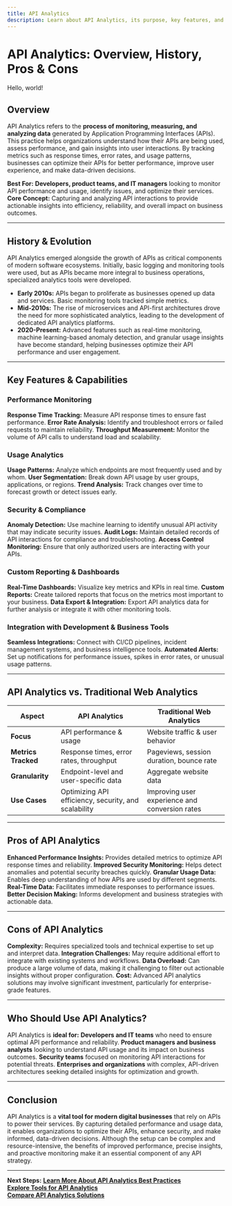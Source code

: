 ```yaml
---
title: API Analytics
description: Learn about API Analytics, its purpose, key features, and how it empowers businesses with actionable insights from their API data.
---
```


# **API Analytics: Overview, History, Pros & Cons**

Hello, world!

## **Overview**  
API Analytics refers to the **process of monitoring, measuring, and analyzing data** generated by Application Programming Interfaces (APIs). This practice helps organizations understand how their APIs are being used, assess performance, and gain insights into user interactions. By tracking metrics such as response times, error rates, and usage patterns, businesses can optimize their APIs for better performance, improve user experience, and make data-driven decisions.

 **Best For:** **Developers, product teams, and IT managers** looking to monitor API performance and usage, identify issues, and optimize their services.
 **Core Concept:** Capturing and analyzing API interactions to provide actionable insights into efficiency, reliability, and overall impact on business outcomes.

---

## **History & Evolution**  
API Analytics emerged alongside the growth of APIs as critical components of modern software ecosystems. Initially, basic logging and monitoring tools were used, but as APIs became more integral to business operations, specialized analytics tools were developed.

- **Early 2010s:** APIs began to proliferate as businesses opened up data and services. Basic monitoring tools tracked simple metrics.
- **Mid-2010s:** The rise of microservices and API-first architectures drove the need for more sophisticated analytics, leading to the development of dedicated API analytics platforms.
- **2020-Present:** Advanced features such as real-time monitoring, machine learning-based anomaly detection, and granular usage insights have become standard, helping businesses optimize their API performance and user engagement.

---

## **Key Features & Capabilities**

### **Performance Monitoring**
 **Response Time Tracking:** Measure API response times to ensure fast performance.
 **Error Rate Analysis:** Identify and troubleshoot errors or failed requests to maintain reliability.
 **Throughput Measurement:** Monitor the volume of API calls to understand load and scalability.

### **Usage Analytics**
 **Usage Patterns:** Analyze which endpoints are most frequently used and by whom.
 **User Segmentation:** Break down API usage by user groups, applications, or regions.
 **Trend Analysis:** Track changes over time to forecast growth or detect issues early.

### **Security & Compliance**
 **Anomaly Detection:** Use machine learning to identify unusual API activity that may indicate security issues.
 **Audit Logs:** Maintain detailed records of API interactions for compliance and troubleshooting.
 **Access Control Monitoring:** Ensure that only authorized users are interacting with your APIs.

### **Custom Reporting & Dashboards**
 **Real-Time Dashboards:** Visualize key metrics and KPIs in real time.
 **Custom Reports:** Create tailored reports that focus on the metrics most important to your business.
 **Data Export & Integration:** Export API analytics data for further analysis or integrate it with other monitoring tools.

### **Integration with Development & Business Tools**
 **Seamless Integrations:** Connect with CI/CD pipelines, incident management systems, and business intelligence tools.
 **Automated Alerts:** Set up notifications for performance issues, spikes in error rates, or unusual usage patterns.

---

## **API Analytics vs. Traditional Web Analytics**

| Aspect                     | API Analytics                | Traditional Web Analytics        |
|----------------------------|------------------------------|----------------------------------|
| **Focus**                  | API performance & usage      | Website traffic & user behavior  |
| **Metrics Tracked**        | Response times, error rates, throughput | Pageviews, session duration, bounce rate |
| **Granularity**            | Endpoint-level and user-specific data | Aggregate website data           |
| **Use Cases**              | Optimizing API efficiency, security, and scalability | Improving user experience and conversion rates |

---

## **Pros of API Analytics**
 **Enhanced Performance Insights:** Provides detailed metrics to optimize API response times and reliability.
 **Improved Security Monitoring:** Helps detect anomalies and potential security breaches quickly.
 **Granular Usage Data:** Enables deep understanding of how APIs are used by different segments.
 **Real-Time Data:** Facilitates immediate responses to performance issues.
 **Better Decision Making:** Informs development and business strategies with actionable data.

---

## **Cons of API Analytics**
 **Complexity:** Requires specialized tools and technical expertise to set up and interpret data.
 **Integration Challenges:** May require additional effort to integrate with existing systems and workflows.
 **Data Overload:** Can produce a large volume of data, making it challenging to filter out actionable insights without proper configuration.
 **Cost:** Advanced API analytics solutions may involve significant investment, particularly for enterprise-grade features.

---

## **Who Should Use API Analytics?**
API Analytics is **ideal for:**
 **Developers and IT teams** who need to ensure optimal API performance and reliability.
 **Product managers and business analysts** looking to understand API usage and its impact on business outcomes.
 **Security teams** focused on monitoring API interactions for potential threats.
 **Enterprises and organizations** with complex, API-driven architectures seeking detailed insights for optimization and growth.

---

## **Conclusion**
API Analytics is a **vital tool for modern digital businesses** that rely on APIs to power their services. By capturing detailed performance and usage data, it enables organizations to optimize their APIs, enhance security, and make informed, data-driven decisions. Although the setup can be complex and resource-intensive, the benefits of improved performance, precise insights, and proactive monitoring make it an essential component of any API strategy.

---

 **Next Steps:**
 **[Learn More About API Analytics Best Practices](#)**  
 **[Explore Tools for API Analytics](#)**  
 **[Compare API Analytics Solutions](#)**